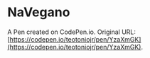 # NaVegano

A Pen created on CodePen.io. Original URL: [https://codepen.io/teotoniojr/pen/YzaXmGK](https://codepen.io/teotoniojr/pen/YzaXmGK).

